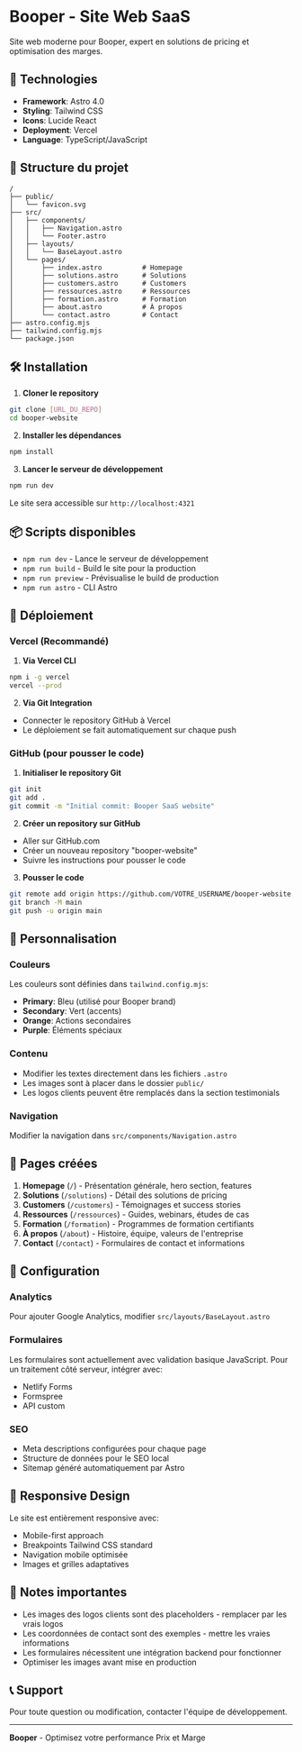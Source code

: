 # Booper - Site Web SaaS

Site web moderne pour Booper, expert en solutions de pricing et optimisation des marges.

## 🚀 Technologies

- **Framework**: Astro 4.0
- **Styling**: Tailwind CSS
- **Icons**: Lucide React
- **Deployment**: Vercel
- **Language**: TypeScript/JavaScript

## 📁 Structure du projet

```
/
├── public/
│   └── favicon.svg
├── src/
│   ├── components/
│   │   ├── Navigation.astro
│   │   └── Footer.astro
│   ├── layouts/
│   │   └── BaseLayout.astro
│   └── pages/
│       ├── index.astro          # Homepage
│       ├── solutions.astro      # Solutions
│       ├── customers.astro      # Customers
│       ├── ressources.astro     # Ressources
│       ├── formation.astro      # Formation
│       ├── about.astro          # À propos
│       └── contact.astro        # Contact
├── astro.config.mjs
├── tailwind.config.mjs
└── package.json
```

## 🛠 Installation

1. **Cloner le repository**
```bash
git clone [URL_DU_REPO]
cd booper-website
```

2. **Installer les dépendances**
```bash
npm install
```

3. **Lancer le serveur de développement**
```bash
npm run dev
```

Le site sera accessible sur `http://localhost:4321`

## 📦 Scripts disponibles

- `npm run dev` - Lance le serveur de développement
- `npm run build` - Build le site pour la production
- `npm run preview` - Prévisualise le build de production
- `npm run astro` - CLI Astro

## 🚀 Déploiement

### Vercel (Recommandé)

1. **Via Vercel CLI**
```bash
npm i -g vercel
vercel --prod
```

2. **Via Git Integration**
- Connecter le repository GitHub à Vercel
- Le déploiement se fait automatiquement sur chaque push

### GitHub (pour pousser le code)

1. **Initialiser le repository Git**
```bash
git init
git add .
git commit -m "Initial commit: Booper SaaS website"
```

2. **Créer un repository sur GitHub**
- Aller sur GitHub.com
- Créer un nouveau repository "booper-website"
- Suivre les instructions pour pousser le code

3. **Pousser le code**
```bash
git remote add origin https://github.com/VOTRE_USERNAME/booper-website.git
git branch -M main
git push -u origin main
```

## 🎨 Personnalisation

### Couleurs
Les couleurs sont définies dans `tailwind.config.mjs`:
- **Primary**: Bleu (utilisé pour Booper brand)
- **Secondary**: Vert (accents)
- **Orange**: Actions secondaires
- **Purple**: Éléments spéciaux

### Contenu
- Modifier les textes directement dans les fichiers `.astro`
- Les images sont à placer dans le dossier `public/`
- Les logos clients peuvent être remplacés dans la section testimonials

### Navigation
Modifier la navigation dans `src/components/Navigation.astro`

## 📝 Pages créées

1. **Homepage** (`/`) - Présentation générale, hero section, features
2. **Solutions** (`/solutions`) - Détail des solutions de pricing
3. **Customers** (`/customers`) - Témoignages et success stories
4. **Ressources** (`/ressources`) - Guides, webinars, études de cas
5. **Formation** (`/formation`) - Programmes de formation certifiants
6. **À propos** (`/about`) - Histoire, équipe, valeurs de l'entreprise
7. **Contact** (`/contact`) - Formulaires de contact et informations

## 🔧 Configuration

### Analytics
Pour ajouter Google Analytics, modifier `src/layouts/BaseLayout.astro`

### Formulaires
Les formulaires sont actuellement avec validation basique JavaScript.
Pour un traitement côté serveur, intégrer avec:
- Netlify Forms
- Formspree
- API custom

### SEO
- Meta descriptions configurées pour chaque page
- Structure de données pour le SEO local
- Sitemap généré automatiquement par Astro

## 📱 Responsive Design

Le site est entièrement responsive avec:
- Mobile-first approach
- Breakpoints Tailwind CSS standard
- Navigation mobile optimisée
- Images et grilles adaptatives

## 🚨 Notes importantes

- Les images des logos clients sont des placeholders - remplacer par les vrais logos
- Les coordonnées de contact sont des exemples - mettre les vraies informations
- Les formulaires nécessitent une intégration backend pour fonctionner
- Optimiser les images avant mise en production

## 📞 Support

Pour toute question ou modification, contacter l'équipe de développement.

---

**Booper** - Optimisez votre performance Prix et Marge